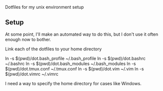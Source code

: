 Dotfiles for my unix environment setup

## Setup

At some point, I'll make an automated way to do this, but I don't use it
often enough now to bother.

Link each of the dotfiles to your home directory

ln -s $(pwd)/dot.bash_profile ~/.bash_profile
ln -s $(pwd)/dot.bashrc ~/.bashrc
ln -s $(pwd)/dot.bash_modules ~/.bash_modules
ln -s $(pwd)/dot.tmux.conf ~/.tmux.conf
ln -s $(pwd)/dot.vim ~/.vim
ln -s $(pwd)/dot.vimrc ~/.vimrc

I need a way to specify the home directory for cases like Windows. 



